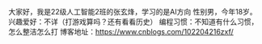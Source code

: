 大家好，我是22级人工智能2班的张玄烽，学习的是AI方向
性别男，今年18岁。
兴趣爱好：不详（打游戏算吗？还有看看历史）
编程习惯：不知道有什么习惯，怎么整洁怎么打
博客地址：https://www.cnblogs.com/102204216zxf/
